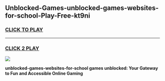 
## Unblocked-Games-unblocked-games-websites-for-school-Play-Free-kt9ni
<h3>
<a href="https://premium76.site?title=unblocked-games-websites-for-school&ref=20A">CLICK TO PLAY</a></h3>
<hr>

<h3>
<a href="https://premium76.site?title=unblocked-games-websites-for-school&ref=20A">CLICK 2 PLAY</a>
  
</h3>

<a href="https://premium76.site?title=unblocked-games-websites-for-school&ref=20A"><img src="https://clearcache.store/games.png"></a>


**unblocked-games-websites-for-school games unblocked: Your Gateway to Fun and Accessible Online Gaming**
